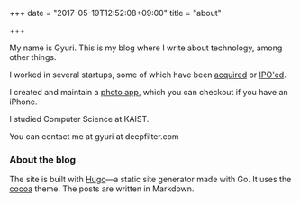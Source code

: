 +++
date = "2017-05-19T12:52:08+09:00"
title = "about"

+++

My name is Gyuri. This is my blog where I write about technology, among other things.

I worked in several startups, some of which have been [acquired](http://www.koreaherald.com/view.php?ud=20120402001033) or [IPO'ed](http://besuccess.com/2014/10/mobile-game-cookie-run-from-devsisters-delivers-pay-day-to-investors-in-secret-ipo/).

I created and maintain a [photo app](https://appsto.re/kr/QP5lib.i), which you can checkout if you have an iPhone.

I studied Computer Science at KAIST.

You can contact me at gyuri at deepfilter.com

### About the blog

The site is built with [Hugo](https://gohugo.io/)—a static site generator made with Go. It uses the [cocoa](https://github.com/nishanths/cocoa-hugo-theme) theme. The posts are written in Markdown.
